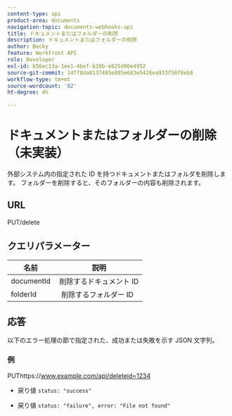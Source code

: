 ```yaml
---
content-type: api
product-area: documents
navigation-topic: documents-webhooks-api
title: ドキュメントまたはフォルダーの削除
description: ドキュメントまたはフォルダーの削除
author: Becky
feature: Workfront API
role: Developer
exl-id: b56ec13a-1ee1-4bef-b39b-e625d00e4952
source-git-commit: 14ff8da8137493e805e683e5426ea933f56f8eb8
workflow-type: tm+mt
source-wordcount: '82'
ht-degree: 4%

---
```



# ドキュメントまたはフォルダーの削除（未実装）

外部システム内の指定された ID を持つドキュメントまたはフォルダを削除します。 フォルダーを削除すると、そのフォルダーの内容も削除されます。

## URL

PUT/delete

## クエリパラメーター

| 名前  | 説明 |
|---|---|
| documentId  | 削除するドキュメント ID |
| folderId  |  削除するフォルダー ID |



## 応答

以下のエラー処理の節で指定された、成功または失敗を示す JSON 文字列。

### 例

PUThttps://www.example.com/api/deleteid=1234
* 戻り値 `status: "success"`

* 戻り値 `status: "failure", error: "File not found"`
